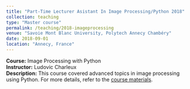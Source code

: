 ```yaml
---
title: "Part-Time Lecturer Asistant In Image Processing/Python 2018"
collection: teaching
type: "Master course"
permalink: /teaching/2018-imageprocessing
venue: "Savoie Mont Blanc University, Polytech Annecy Chambéry"
date: 2018-09-01
location: "Annecy, France"
---
```


**Course:** Image Processing with Python  
**Instructor:** Ludovic Charleux  
**Description:** This course covered advanced topics in image processing using Python. 
For more details, refer to the [course materials](https://scientific-python.readthedocs.io/en/latest/notebooks_rst/notebooks.html).